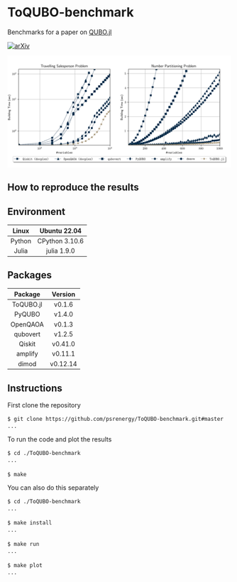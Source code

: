 # ToQUBO-benchmark

Benchmarks for a paper on [QUBO.jl](https://github.com/psrenergy/QUBO.jl)

[![arXiv](https://img.shields.io/badge/arXiv-2307.02577-b31b1b.svg)](https://arxiv.org/abs/2307.02577)

[![Benchmark Results](./data/results.png)](/)

## How to reproduce the results

## Environment

| Linux  | Ubuntu 22.04   |
| :----: | :------------: |
| Python | CPython 3.10.6 |
| Julia  | julia 1.9.0    |

## Packages

| Package   | Version  |
| :-------: | :------: |
| ToQUBO.jl | v0.1.6   |
| PyQUBO    | v1.4.0   |
| OpenQAOA  | v0.1.3   |
| qubovert  | v1.2.5   |
| Qiskit    | v0.41.0  |
| amplify   | v0.11.1  |
| dimod     | v0.12.14 |

## Instructions

First clone the repository

```shell
$ git clone https://github.com/psrenergy/ToQUBO-benchmark.git#master
...
```

To run the code and plot the results

```shell
$ cd ./ToQUBO-benchmark
...

$ make
```

You can also do this separately

```shell
$ cd ./ToQUBO-benchmark
...

$ make install
...

$ make run
...

$ make plot
...

```
